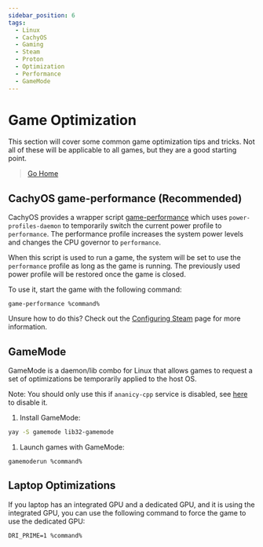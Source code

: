 ```yaml
---
sidebar_position: 6
tags:
  - Linux
  - CachyOS
  - Gaming
  - Steam
  - Proton
  - Optimization
  - Performance
  - GameMode
---
```


# Game Optimization

This section will cover some common game optimization tips and tricks. Not all of these will be applicable to all games, but they are a good starting point.

> [Go Home](/wiki/cachyos/gaming/about)

## CachyOS game-performance (Recommended)

CachyOS provides a wrapper script [game-performance](https://github.com/CachyOS/CachyOS-Settings/blob/master/usr/bin/game-performance) which uses `power-profiles-daemon` to temporarily switch the current power profile to `performance`. The performance profile increases the system power levels and changes the CPU governor to `performance`.

When this script is used to run a game, the system will be set to use the `performance` profile as long as the game is running. The previously used power profile will be restored once the game is closed.

To use it, start the game with the following command:
```
game-performance %command%
```

Unsure how to do this? Check out the [Configuring Steam](/wiki/cachyos/gaming/configuring-steam#launch-options) page for more information.

## GameMode

GameMode is a daemon/lib combo for Linux that allows games to request a set of optimizations be temporarily applied to the host OS.

Note: You should only use this if `ananicy-cpp` service is disabled, see [here](/wiki/cachyos/gaming/ananicy-cpp) to disable it.

1. Install GameMode:
```bash
yay -S gamemode lib32-gamemode
```

1. Launch games with GameMode:
```
gamemoderun %command%
```

## Laptop Optimizations

If you laptop has an integrated GPU and a dedicated GPU, and it is using the integrated GPU, you can use the following command to force the game to use the dedicated GPU:

```
DRI_PRIME=1 %command%
```
